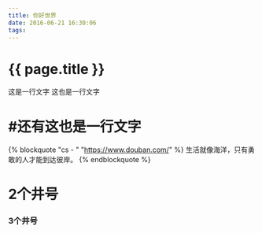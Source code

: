 ```yaml
---
title: 你好世界
date: 2016-06-21 16:30:06
tags:
---
```


# {{ page.title }}
这是一行文字
这也是一行文字
<!--more-->
<h1>#还有这也是一行文字</h1>

{% blockquote "cs - " "https://www.douban.com/"   %}
生活就像海洋，只有勇敢的人才能到达彼岸。
{% endblockquote %}

# 2个井号
### 3个井号

